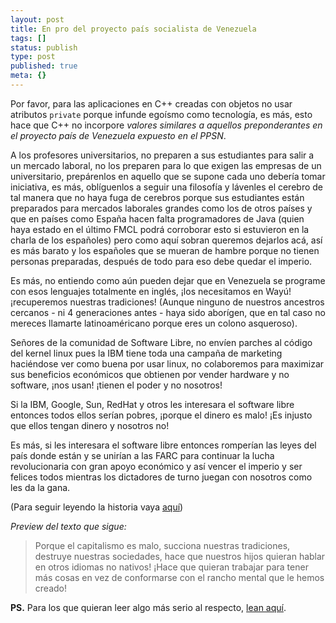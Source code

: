 ```yaml
---
layout: post
title: En pro del proyecto país socialista de Venezuela
tags: []
status: publish
type: post
published: true
meta: {}
---
```

Por favor, para las aplicaciones en C++ creadas con objetos no usar atributos <code>private</code> porque infunde egoísmo como tecnología, es más, esto hace que C++ no incorpore <em>valores similares a aquellos preponderantes en el proyecto país de Venezuela expuesto en el PPSN</em>.

A los profesores universitarios, no preparen a sus estudiantes para salir a un mercado laboral, no los preparen para lo que exigen las empresas de un universitario, prepárenlos en aquello que se supone cada uno debería tomar iniciativa, es más, oblíguenlos a seguir una filosofía y lávenles el cerebro de tal manera que no haya fuga de cerebros porque sus estudiantes están preparados para mercados laborales grandes como los de otros países y que en países como España hacen falta programadores de Java (quien haya estado en el último FMCL podrá corroborar esto si estuvieron en la charla de los españoles) pero como aquí sobran queremos dejarlos acá, así es más barato y los españoles que se mueran de hambre porque no tienen personas preparadas, después de todo para eso debe quedar el imperio.

Es más, no entiendo como aún pueden dejar que en Venezuela se programe con esos lenguajes totalmente en inglés, ¡los necesitamos en Wayú! ¡recuperemos nuestras tradiciones! (Aunque ninguno de nuestros ancestros cercanos - ni 4 generaciones antes - haya sido aborígen, que en tal caso no mereces llamarte latinoaméricano porque eres un colono asqueroso).

Señores de la comunidad de Software Libre, no envíen parches al código del kernel linux pues la IBM tiene toda una campaña de marketing haciéndose ver como buena por usar linux, no colaboremos para maximizar sus beneficios económicos que obtienen por vender hardware y no software, ¡nos usan! ¡tienen el poder y no nosotros!

Si la IBM, Google, Sun, RedHat y otros les interesara el software libre entonces todos ellos serían pobres, ¡porque el dinero es malo! ¡Es injusto que ellos tengan dinero y nosotros no!

Es más, si les interesara el software libre entonces romperían las leyes del país donde están y se unirían a las FARC para continuar la lucha revolucionaria con gran apoyo económico y así vencer el imperio y ser felices todos mientras los dictadores de turno juegan con nosotros como les da la gana.

(Para seguir leyendo la historia vaya <a href="http://www.cenditel.gob.ve/files/u1/PertinenciaJavaVenezuela.pdf">aquí</a>)

<em>Preview del texto que sigue:</em>

<blockquote>Porque el capitalismo es malo, succiona nuestras tradiciones, destruye nuestras sociedades, hace que nuestros hijos quieran hablar en otros idiomas no nativos! ¡Hace que quieran trabajar para tener más cosas en vez de conformarse con el rancho mental que le hemos creado!</blockquote>

<strong>PS.</strong> Para los que quieran leer algo más serio al respecto, <a href="http://kodegeek.com/2008/06/resulta-que-ahora-java-es-socialista.shtml">lean aquí</a>.
<!--break-->
